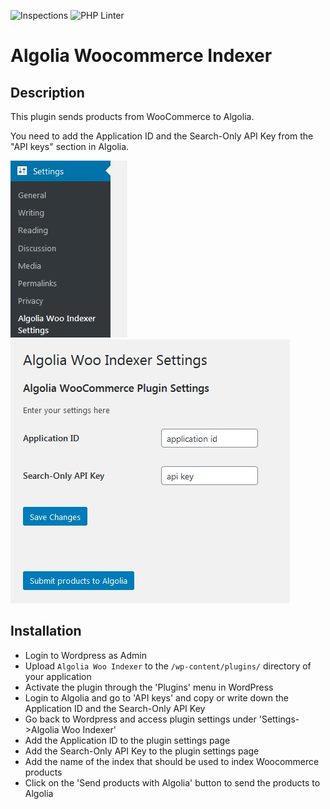 ![Inspections](https://github.com/w3bdesign/algolia-woo-indexer/workflows/Inspections/badge.svg) ![PHP Linter](https://img.shields.io/badge/Code%20checked%20with-PHPCS-green)

# Algolia Woocommerce Indexer

## Description

This plugin sends products from WooCommerce to Algolia.

You need to add the Application ID and the Search-Only API Key from the "API keys" section in Algolia.

![Screenshot 1](/screenshots/screenshot1.jpg?raw=true "Screenshot 1") ![Screenshot 2](/screenshots/screenshot2.jpg?raw=true "Screenshot 1")

## Installation

* Login to Wordpress as Admin
* Upload `Algolia Woo Indexer` to the `/wp-content/plugins/` directory of your application
* Activate the plugin through the 'Plugins' menu in WordPress
* Login to Algolia and go to 'API keys' and copy or write down the Application ID and the Search-Only API Key
* Go back to Wordpress and access plugin settings under 'Settings->Algolia Woo Indexer'
* Add the Application ID to the plugin settings page
* Add the Search-Only API Key to the plugin settings page
* Add the name of the index that should be used to index Woocommerce products
* Click on the 'Send products with Algolia' button to send the products to Algolia
